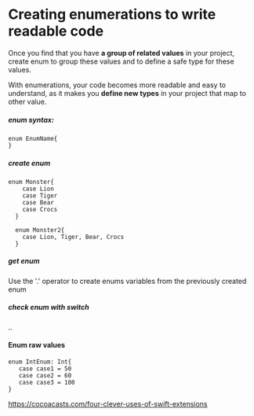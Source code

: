 # Creating enumerations to write readable code
Once you find that you have **a group of related values** in your project, create enum to group these values and to define a safe type for these values. 
    
 With enumerations, your code becomes more readable and easy to understand, as it makes you **define new types** in your project that map to other value. 



##### enum syntax:
    enum EnumName{ 
    } 


##### create enum

    enum Monster{ 
        case Lion 
        case Tiger 
        case Bear 
        case Crocs 
      } 
 
      enum Monster2{ 
        case Lion, Tiger, Bear, Crocs 
      } 

##### get enum
Use the '.' operator to create enums variables from the previously created enum

##### check enum with switch

..


#### Enum raw values
    enum IntEnum: Int{ 
       case case1 = 50 
       case case2 = 60 
       case case3 = 100 
    } 




https://cocoacasts.com/four-clever-uses-of-swift-extensions

